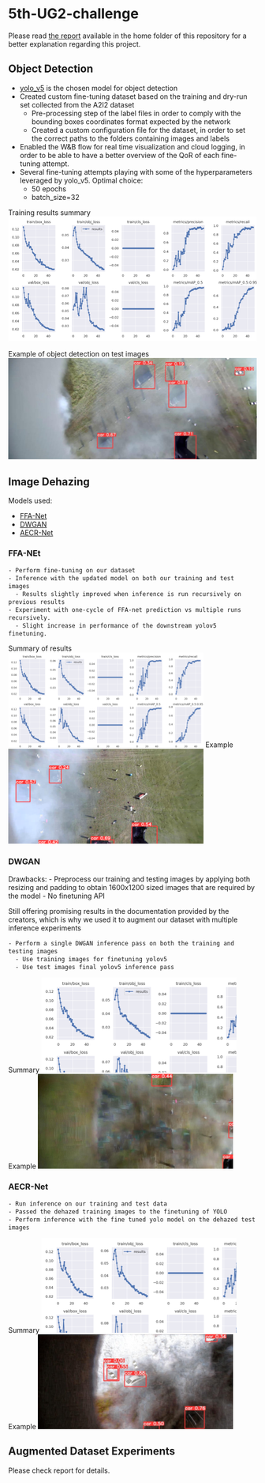 # 5th-UG2-challenge

Please read [the report](/report.pdf) available in the home folder of this repository for a better explanation regarding this project.

## Object Detection
- [yolo_v5](https://github.com/gabriele-tombesi96/5th-UG2-challenge/tree/main/obj_detection/yolov5) is the chosen model for object detection
- Created custom fine-tuning dataset based on the training and dry-run set collected from the A2I2 dataset
  - Pre-processing step of the label files in order to comply with the bounding boxes coordinates format expected by the network
  - Created a custom configuration file for the dataset, in order to set the correct paths to the folders containing images and labels
-  Enabled the W&B flow for real time visualization and cloud logging, in order to be able to have a better overview of the QoR of each fine-tuning attempt.
-  Several fine-tuning attempts playing with some of the hyperparameters leveraged by yolo_v5. Optimal choice:
   -  50 epochs
   -  batch_size=32

Training results summary
![training](figures/1.png)

Example of object detection on test images
![objdetect](figures/2.png)

## Image Dehazing
Models used:
   - [FFA-Net](/image_dehazing/FFA-Net/)
   - [DWGAN](/image_dehazing/DWGAN/)
   - [AECR-Net](/image_dehazing/AECRNET_output/)

### FFA-NEt
    - Perform fine-tuning on our dataset 
    - Inference with the updated model on both our training and test images
      - Results slightly improved when inference is run recursively on previous results
    - Experiment with one-cycle of FFA-net prediction vs multiple runs recursively.
      - Slight increase in performance of the downstream yolov5 finetuning.
Summary of results ![ffanetsum](figures/3.png)
Example ![ffanetexample](figures/4.png)

### DWGAN

Drawbacks:
    - Preprocess our training and testing images by applying both resizing and padding to obtain 1600x1200 sized images that are required by the model
    - No finetuning API

Still offering promising results in the documentation provided by the creators, which is why we used it to augment our dataset with multiple inference experiments

    - Perform a single DWGAN inference pass on both the training and testing images
      - Use training images for finetuning yolov5
      - Use test images final yolov5 inference pass

 Summary ![dwgansum](figures/5.png)
 Example ![dwganex](figures/6.png)

### AECR-Net 
    - Run inference on our training and test data
    - Passed the dehazed training images to the finetuning of YOLO
    - Perform inference with the fine tuned yolo model on the dehazed test images
 Summary ![aecrnetsum](figures/7.png)
 Example ![aecrnetex](figures/8.png)

## Augmented Dataset Experiments
Please check report for details.
